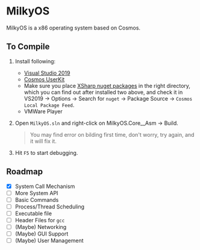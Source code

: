# MilkyOS

MilkyOS is a x86 operating system based on Cosmos.

## To Compile

1. Install following:

   - [Visual Studio 2019](https://visualstudio.com)
   - [Cosmos UserKit](https://github.com/CosmosOS/Cosmos/releases/)
   - Make sure you place [XSharp nuget packages](https://github.com/orgs/CosmosOS/packages?repo_name=XSharp) in the right directory, which you can find out after installed two above, and check it in VS2019 -> Options -> Search for `nuget` -> Package Source -> `Cosmos Local Package Feed`.
   - VMWare Player

2. Open `MilkyOS.sln` and right-click on MilkyOS.Core__Asm -> Build.
   > You may find error on bilding first time, don't worry, try again, and it will fix it.

3. Hit `F5` to start debugging.

## Roadmap

- [x] System Call Mechanism
- [ ] More System API
- [ ] Basic Commands
- [ ] Process/Thread Scheduling
- [ ] Executable file
- [ ] Header Files for `gcc`
- [ ] (Maybe) Networking
- [ ] (Maybe) GUI Support
- [ ] (Maybe) User Management
